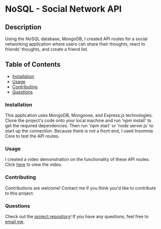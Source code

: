 # NoSQL - Social Network API

## Description
Using the NoSQL database, MongoDB, I created API routes for a social networking application where users can share their thoughts, react to friends’ thoughts, and create a friend list.

## Table of Contents
* [Installation](https://github.com/savbennett8/NoSQL-social-network-api#installation)
* [Usage](https://github.com/savbennett8/NoSQL-social-network-api#usage)
* [Contributing](https://github.com/savbennett8/NoSQL-social-network-api#contributing)
* [Questions](https://github.com/savbennett8/NoSQL-social-network-api#questions)

### Installation
This application uses MongoDB, Mongoose, and Express.js technologies. Clone the project's code onto your local machine and run 'npm install' to get the required dependencies. Then run 'npm start' or 'node server.js' to start up the connection. Because there is not a front end, I used Insomnia Core to test the API routes.

### Usage
I created a video demonstration on the functionality of these API routes. Click [here](link) to view the video.

### Contributing
Contributions are welcome! Contact me if you think you'd like to contribute to this project.

### Questions
Check out the [project repository](https://github.com/savbennett8/NoSQL-social-network-api)! If you have any questions, feel free to [email me](mailto:savvy.bennett8@gmail.com).